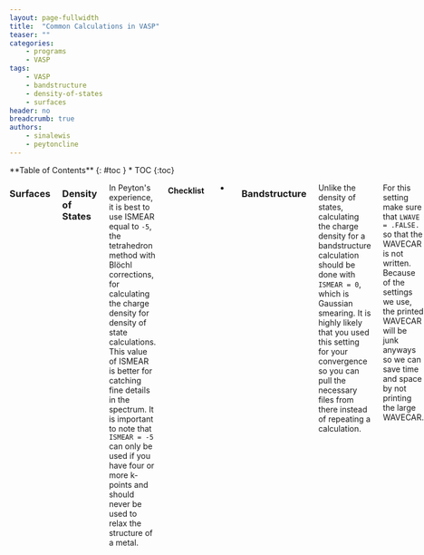 ```yaml
---
layout: page-fullwidth
title:  "Common Calculations in VASP"
teaser: ""
categories:
    - programs
    - VASP
tags:
    - VASP
    - bandstructure
    - density-of-states
    - surfaces
header: no
breadcrumb: true
authors:
    - sinalewis
    - peytoncline
---
```

<div class="row">
<div class="medium-4 medium-push-8 columns" markdown="1">
<div class="panel radius" markdown="1">
**Table of Contents**
{: #toc }
*  TOC
{:toc}
</div>
</div><!-- /.medium-4.columns -->

<div class="medium-8 medium-pull-4 columns" markdown="1">

### Surfaces

### Density of States

In Peyton's experience, it is best to use ISMEAR equal to `-5`, the tetrahedron method with Blöchl corrections, for calculating the charge density for density of state calculations. This value of ISMEAR is better for catching fine details in the spectrum. It is important to note that `ISMEAR = -5` can only be used if you have four or more k-points and should never be used to relax the structure of a metal.

#### Checklist

- 

### Bandstructure

Unlike the density of states, calculating the charge density for a bandstructure calculation should be done with `ISMEAR = 0`, which is Gaussian smearing. It is highly likely that you used this setting for your convergence so you can pull the necessary files from there instead of repeating a calculation.

For this setting make sure that `LWAVE = .FALSE.` so that the WAVECAR is not written. Because of the settings we use, the printed WAVECAR will be junk anyways so we can save time and space by not printing the large WAVECAR.

To create the bandstructure you need to know the high-symmetry points of your system's Brillouin zone. First, identify the space group of system (point group given by VASP plus the Bravais lattice). [This link](https://www.staff.ncl.ac.uk/j.p.goss/symmetry/index.html) provides one way of helping identify the space group once you have those two pieces. \href{https://www.cryst.ehu.es}{This site} can then help identify the fractional coordinates of the k-points of high symmetry points ($\Gamma$, M, K, $\Lambda$, etc.). Alternatively, you may find the paper by Setyawan and Curtarolo helpful.\cite{Setyawan.Curtarolo.2010.10.1016/j.commatsci.2010.05.010} After you decide the path you want to take, enter the fractional coordinates into the KPOINTS file.

#### Checklist

- Copy CHGCAR from converged run
- Set `ICHARG = 11` in the INCAR
- Change KPOINTS file
    - 2nd line $\rightarrow$ number of points per line
    - 3rd line $\rightarrow$ line mode
    - 4th line $\rightarrow$ fractional or cartesian coordinates
    - remaining lines $\rightarrow$ path through the Brillouin zone
- 